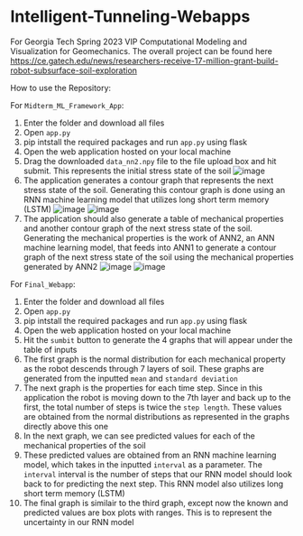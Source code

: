 # Intelligent-Tunneling-Webapps
For Georgia Tech Spring 2023 VIP Computational Modeling and Visualization for Geomechanics. The overall project can be found here https://ce.gatech.edu/news/researchers-receive-17-million-grant-build-robot-subsurface-soil-exploration

How to use the Repository:

For `Midterm_ML_Framework_App`:
1. Enter the folder and download all files
2. Open `app.py`
3. pip intstall the required packages and run `app.py` using flask
4. Open the web application hosted on your local machine
5. Drag the downloaded `data_nn2.npy` file to the file upload box and hit submit. This represents the initial stress state of the soil
![image](https://user-images.githubusercontent.com/78452259/234370647-ed6d706e-aff0-46a1-ac28-920831aa41f4.png)
6. The application generates a contour graph that represents the next stress state of the soil. Generating this contour graph is done using an RNN machine learning model that utilizes long short term memory (LSTM)
![image](https://user-images.githubusercontent.com/78452259/234370822-1667adc8-41da-4031-ae59-a1804856c813.png)
![image](https://user-images.githubusercontent.com/78452259/234371042-9c3b684c-e2a9-4b56-9014-b1a0faf361db.png)
7. The application should also generate a table of mechanical properties and another contour graph of the next stress state of the soil. Generating the mechanical properties is the work of ANN2, an ANN machine learning model, that feeds into ANN1 to generate a contour graph of the next stress state of the soil using the mechanical properties generated by ANN2
![image](https://user-images.githubusercontent.com/78452259/234370948-5f983e5c-d3c5-4186-9304-9ee533c23f2a.png)
![image](https://user-images.githubusercontent.com/78452259/234370991-892834e5-b5f3-4ba1-8652-423dd3ac705c.png)

For `Final_Webapp`:
1. Enter the folder and download all files
2. Open `app.py`
3. pip intstall the required packages and run `app.py` using flask
4. Open the web application hosted on your local machine
5. Hit the `sumbit` button to generate the 4 graphs that will appear under the table of inputs
6. The first graph is the normal distribution for each mechanical property as the robot descends through 7 layers of soil. These graphs are generated from the inputted `mean` and `standard deviation`
7. The next graph is the properties for each time step. Since in this application the robot is moving down to the 7th layer and back up to the first, the total number of steps is twice the `step length`. These values are obtained from the normal distributions as represented in the graphs directly above this one
8. In the next graph, we can see predicted values for each of the mechanical properties of the soil
9. These predicted values are obtained from an RNN machine learning model, which takes in the inputted `interval` as a parameter. The `interval` interval is the number of steps that our RNN model should look back to for predicting the next step. This RNN model also utilizes long short term memory (LSTM)
10. The final graph is similair to the third graph, except now the known and predicted values are box plots with ranges. This is to represent the uncertainty in our RNN model
